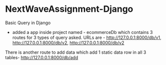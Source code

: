 # NextWaveAssignment-Django
Basic Query in Django

- added a app inside project named - ecommerceDb which contains 3 routes for 3 types of query asked.
URLs are -
http://127.0.0.1:8000/db/v1, 
http://127.0.0.1:8000/db/v2, 
http://127.0.0.1:8000/db/v2

There is another route to add data which add 1 static data row in all 3 tables-
http://127.0.0.1:8000/db/add
